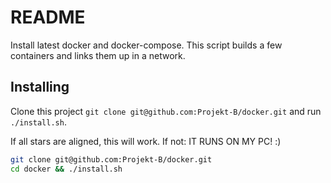 # README

Install latest docker and docker-compose. This script builds a few containers and links them up in a network.

## Installing

Clone this project `git clone git@github.com:Projekt-B/docker.git` and run `./install.sh`. 

If all stars are aligned, this will work. If not: IT RUNS ON MY PC! :)

```bash
git clone git@github.com:Projekt-B/docker.git
cd docker && ./install.sh
```